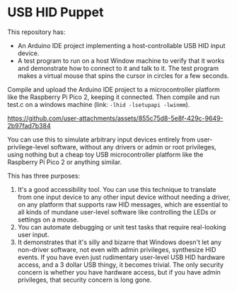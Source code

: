 # USB HID Puppet

This repository has:
- An Arduino IDE project implementing a host-controllable USB HID input device.
- A test program to run on a host Window machine to verify that it works and demonstrate how to connect to it and talk to it. The test program makes a virtual mouse that spins the cursor in circles for a few seconds.

Compile and upload the Arduino IDE project to a microcontroller platform like the Raspberry Pi Pico 2, keeping it connected. Then compile and run test.c on a windows machine (link: `-lhid -lsetupapi -lwinmm`).

https://github.com/user-attachments/assets/855c75d8-5e8f-429c-9649-2b97fad7b384

You can use this to simulate arbitrary input devices entirely from user-privilege-level software, without any drivers or admin or root privileges, using nothing but a cheap toy USB microcontroller platform like the Raspberry Pi Pico 2 or anything similar.

This has three purposes:

1) It's a good accessibility tool. You can use this technique to translate from one input device to any other input device without needing a driver, on any platform that supports raw HID messages, which are essential to all kinds of mundane user-level software like controlling the LEDs or settings on a mouse.
2) You can automate debugging or unit test tasks that require real-looking user input.
3) It demonstrates that it's silly and bizarre that Windows doesn't let any non-driver software, not even with admin privileges, synthesize HID events. If you have even just rudimentary user-level USB HID hardware access, and a 3 dollar USB thingy, it becomes trivial. The only security concern is whether you have hardware access, but if you have admin privileges, that security concern is long gone.
